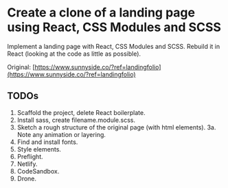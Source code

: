 # Create a clone of a landing page using React, CSS Modules and SCSS

Implement a landing page with React, CSS Modules and SCSS.
Rebuild it in React (looking at the code as little as possible).

Original: [https://www.sunnyside.co/?ref=landingfolio](https://www.sunnyside.co/?ref=landingfolio)

## TODOs

1. Scaffold the project, delete React boilerplate.
2. Install sass, create filename.module.scss.
3. Sketch a rough structure of the original page (with html elements).
   3a. Note any animation or layering.
4. Find and install fonts.
5. Style elements.
6. Preflight.
7. Netlify.
8. CodeSandbox.
9. Drone.
